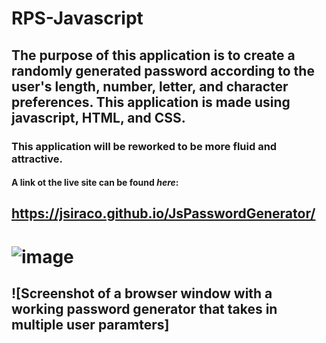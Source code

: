 # RPS-Javascript
## The purpose of this application is to create a randomly generated password according to the user's length, number, letter, and character preferences. This application is made using javascript, HTML, and CSS.
### This application will be **reworked** to be more fluid and attractive. 
#### A link ot the live site can be found *here*: 

## https://jsiraco.github.io/JsPasswordGenerator/

# ![image](https://user-images.githubusercontent.com/83827081/124667290-32d48980-de7d-11eb-9e8f-079adeb6905e.png) 
## ![Screenshot of a browser window with a working password generator that takes in multiple user paramters]

